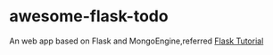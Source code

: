awesome-flask-todo
==================

An web app based on Flask and MongoEngine,referred [Flask Tutorial](http://defshine.github.io/awesome-flask-todo/)